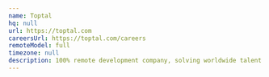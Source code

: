 ```yaml
---
name: Toptal
hq: null
url: https://toptal.com
careersUrl: https://toptal.com/careers
remoteModel: full
timezone: null
description: 100% remote development company, solving worldwide talent shortage.
---
```

